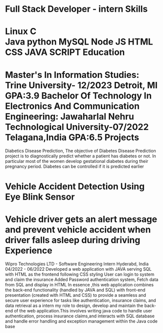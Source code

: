Full Stack Developer - intern
Skills
======
Linux
C  
Java
python
MySQL
Node JS
HTML
CSS
JAVA SCRIPT
Education
=========
Master's In Information Studies:
Trine University- 12/2023
Detroit, MI
GPA:3.9
Bachelor Of Technology In
Electronics And Communication
Engineering:
Jawaharlal Nehru Technological
University-07/2022
Telagana,India
GPA:6.5
Projects
==========
Diabetics Disease Prediction, The objective of Diabetes Disease Prediction project
is to diagnostically predict whether a patient has diabetes or not. In particular most
of the women develop gestational diabetes during their pregnancy period.
Diabetes can be controlled if it is predicted earlier

Vehicle Accident Detection Using Eye Blink Sensor
=================================================
Vehicle driver gets an alert message and prevent vehicle accident when driver falls
asleep during driving
Experience
============
Wipro Technologies LTD - Software Engineering Intern
Hyderabd, India
04/2022 - 06/2022
Developed a web application with JAVA serving SQL with HTML as the frontend
following CSS styling
User can login to system and claim the insurance
Added Password authentication system, Fetch data from SQL and display in
HTML
In essence ,this web application combines the back-end functionality (handled by
JAVA and SQL) with front-end presentation (created with HTML and CSS) to
provide a seamless and secure user experience for tasks like authentication,
insurance claims, and data retrieval as a intern my role to design, develop and
maintain the back-end of the web application.This involves writing java code to
handle user authentication, process insurance claims,and interacts with SQL
database and handle error handling and exception management within the Java code base

